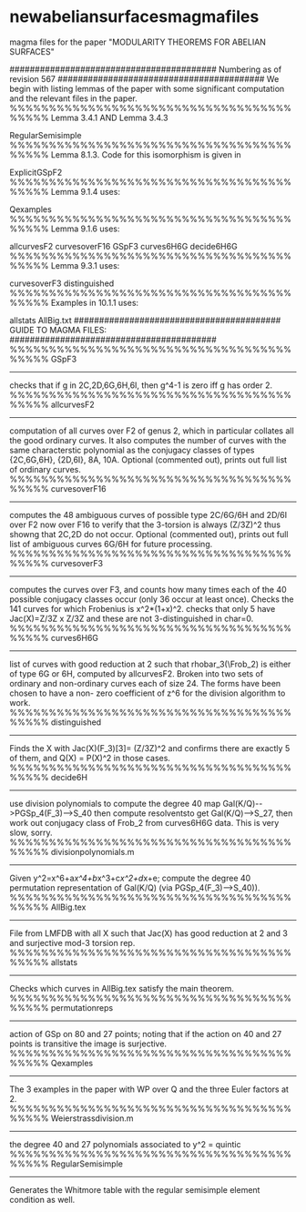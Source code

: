 # newabeliansurfacesmagmafiles
magma files for the paper "MODULARITY THEOREMS FOR ABELIAN SURFACES"

#########################################
Numbering as of revision 567
#########################################
We begin with listing lemmas of the paper
with some significant computation and the
relevant files in the paper.
%%%%%%%%%%%%%%%%%%%%%%%%%%%%%%%%%%%%%%%%%
Lemma 3.4.1 AND
Lemma 3.4.3

RegularSemisimple
%%%%%%%%%%%%%%%%%%%%%%%%%%%%%%%%%%%%%%%%%
Lemma 8.1.3. Code for this isomorphism
is given in

ExplicitGSpF2
%%%%%%%%%%%%%%%%%%%%%%%%%%%%%%%%%%%%%%%%%
Lemma 9.1.4 uses:

Qexamples
%%%%%%%%%%%%%%%%%%%%%%%%%%%%%%%%%%%%%%%%%
Lemma 9.1.6 uses:

allcurvesF2
curvesoverF16
GSpF3
curves6H6G
decide6H6G
%%%%%%%%%%%%%%%%%%%%%%%%%%%%%%%%%%%%%%%%%
Lemma 9.3.1 uses:

curvesoverF3
distinguished
%%%%%%%%%%%%%%%%%%%%%%%%%%%%%%%%%%%%%%%%%
Examples in 10.1.1 uses:

allstats
AllBig.txt
#########################################
GUIDE TO MAGMA FILES:
#########################################
%%%%%%%%%%%%%%%%%%%%%%%%%%%%%%%%%%%%%%%%%
GSpF3
*****************************************
checks that if g in 2C,2D,6G,6H,6I,
then g^4-1 is zero iff g has order 2.
%%%%%%%%%%%%%%%%%%%%%%%%%%%%%%%%%%%%%%%%%
allcurvesF2
*****************************************
computation of all curves over F2 of
genus 2, which in particular collates all
the good ordinary curves.
It also computes the number of curves
with the same characterstic polynomial
as the conjugacy classes of types
{2C,6G,6H}, {2D,6I}, 8A, 10A.
Optional (commented out), prints out full
list of ordinary curves.
%%%%%%%%%%%%%%%%%%%%%%%%%%%%%%%%%%%%%%%%%
curvesoverF16
*****************************************
computes the 48 ambiguous curves of
possible type 2C/6G/6H and 2D/6I over F2
now over F16 to verify that the 3-torsion
is always (Z/3Z)^2 thus showng that 2C,2D
do not occur. Optional (commented out),
prints out full list of ambiguous curves
6G/6H for future processing.
%%%%%%%%%%%%%%%%%%%%%%%%%%%%%%%%%%%%%%%%%
curvesoverF3
*****************************************
computes the curves over F3, and counts
how many times each of the 40 possible
conjugacy classes occur (only 36 occur at
least once). Checks the 141 curves for
which Frobenius is x^2*(1+x)^2. checks
that only 5 have Jac(X)=Z/3Z x Z/3Z and
these are not 3-distinguished in char=0.
%%%%%%%%%%%%%%%%%%%%%%%%%%%%%%%%%%%%%%%%%
curves6H6G
*****************************************
list of curves with good reduction at 2
such that rhobar_3(\Frob_2) is either of
type 6G or 6H, computed by allcurvesF2.
Broken into two sets of ordinary and 
non-ordinary curves each of size 24. 
The forms have been chosen to have a non-
zero coefficient of z^6 for the division
algorithm to work. 
%%%%%%%%%%%%%%%%%%%%%%%%%%%%%%%%%%%%%%%%%
distinguished
*****************************************
Finds the X with Jac(X)(F_3)[3]= (Z/3Z)^2
and confirms there are exactly 5 of them,
and Q(X) = P(X)^2 in those cases.
%%%%%%%%%%%%%%%%%%%%%%%%%%%%%%%%%%%%%%%%%
decide6H
*****************************************
use division polynomials to compute the
degree 40 map Gal(K/Q)-->PGSp_4(F_3)-->S_40
then compute resolventsto get
Gal(K/Q)-->S_27, then work out conjugacy
class of Frob_2 from curves6H6G data.
This is very slow, sorry.
%%%%%%%%%%%%%%%%%%%%%%%%%%%%%%%%%%%%%%%%%
divisionpolynomials.m
*****************************************
Given
y^2=x^6+a*x^4+b*x^3+c*x^2+d*x+e;
compute the degree 40 permutation
representation of Gal(K/Q)
(via PGSp_4(F_3)-->S_40)).
%%%%%%%%%%%%%%%%%%%%%%%%%%%%%%%%%%%%%%%%%
AllBig.tex
*****************************************
File from LMFDB with all X such that Jac(X)
has good reduction at 2 and 3 and surjective
mod-3 torsion rep.
%%%%%%%%%%%%%%%%%%%%%%%%%%%%%%%%%%%%%%%%%
allstats
*****************************************
Checks which curves in AllBig.tex satisfy
the main theorem.
%%%%%%%%%%%%%%%%%%%%%%%%%%%%%%%%%%%%%%%%%
permutationreps
*****************************************
action of GSp on 80 and 27 points; noting
that if the action on 40 and 27 points is
transitive the image is surjective.
%%%%%%%%%%%%%%%%%%%%%%%%%%%%%%%%%%%%%%%%%
Qexamples
*****************************************
The 3 examples in the paper with WP over Q
and the three Euler factors at 2.
%%%%%%%%%%%%%%%%%%%%%%%%%%%%%%%%%%%%%%%%%
Weierstrassdivision.m
*****************************************
the degree 40 and 27 polynomials associated
to y^2 = quintic
%%%%%%%%%%%%%%%%%%%%%%%%%%%%%%%%%%%%%%%%%
RegularSemisimple
*****************************************
Generates the Whitmore table with the
regular semisimple element condition
as well.
